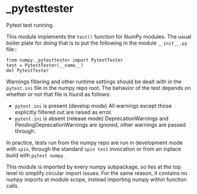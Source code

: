 # _pytesttester

Pytest test running.

This module implements the ``test()`` function for NumPy modules. The usual
boiler plate for doing that is to put the following in the module
``__init__.py`` file::

    from numpy._pytesttester import PytestTester
    test = PytestTester(__name__)
    del PytestTester


Warnings filtering and other runtime settings should be dealt with in the
``pytest.ini`` file in the numpy repo root. The behavior of the test depends on
whether or not that file is found as follows:

* ``pytest.ini`` is present (develop mode)
    All warnings except those explicitly filtered out are raised as error.
* ``pytest.ini`` is absent (release mode)
    DeprecationWarnings and PendingDeprecationWarnings are ignored, other
    warnings are passed through.

In practice, tests run from the numpy repo are run in development mode with
``spin``, through the standard ``spin test`` invocation or from an inplace
build with ``pytest numpy``.

This module is imported by every numpy subpackage, so lies at the top level to
simplify circular import issues. For the same reason, it contains no numpy
imports at module scope, instead importing numpy within function calls.

